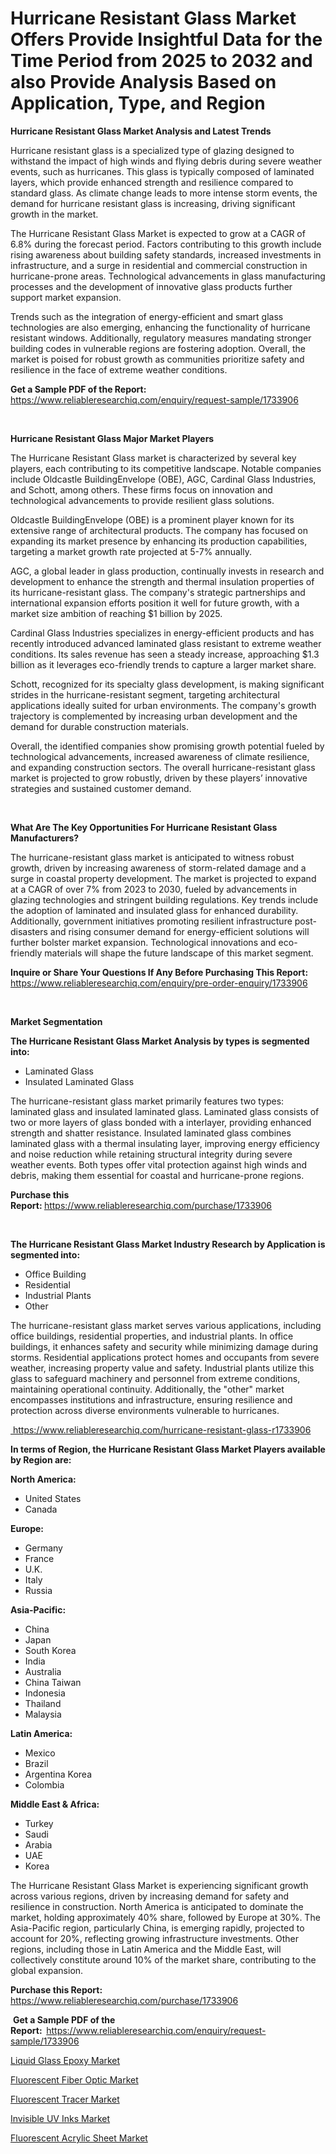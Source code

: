 <p><h1>Hurricane Resistant Glass Market Offers Provide Insightful Data for the Time Period from 2025 to 2032 and also Provide Analysis Based on Application, Type, and Region</h1></p><p><strong>Hurricane Resistant Glass Market Analysis and Latest Trends</strong></p>
<p><p>Hurricane resistant glass is a specialized type of glazing designed to withstand the impact of high winds and flying debris during severe weather events, such as hurricanes. This glass is typically composed of laminated layers, which provide enhanced strength and resilience compared to standard glass. As climate change leads to more intense storm events, the demand for hurricane resistant glass is increasing, driving significant growth in the market.</p><p>The Hurricane Resistant Glass Market is expected to grow at a CAGR of 6.8% during the forecast period. Factors contributing to this growth include rising awareness about building safety standards, increased investments in infrastructure, and a surge in residential and commercial construction in hurricane-prone areas. Technological advancements in glass manufacturing processes and the development of innovative glass products further support market expansion. </p><p>Trends such as the integration of energy-efficient and smart glass technologies are also emerging, enhancing the functionality of hurricane resistant windows. Additionally, regulatory measures mandating stronger building codes in vulnerable regions are fostering adoption. Overall, the market is poised for robust growth as communities prioritize safety and resilience in the face of extreme weather conditions.</p></p>
<p><strong>Get a Sample PDF of the Report:&nbsp;</strong> <a href="https://www.reliableresearchiq.com/enquiry/request-sample/1733906?utm_campaign=103&utm_medium=2&utm_source=Github&utm_content=ia&utm_term=02042025&utm_id=hurricane-resistant-glass">https://www.reliableresearchiq.com/enquiry/request-sample/1733906</a></p>
<p>&nbsp;</p>
<p><strong>Hurricane Resistant Glass Major Market Players</strong></p>
<p><p>The Hurricane Resistant Glass market is characterized by several key players, each contributing to its competitive landscape. Notable companies include Oldcastle BuildingEnvelope (OBE), AGC, Cardinal Glass Industries, and Schott, among others. These firms focus on innovation and technological advancements to provide resilient glass solutions.</p><p>Oldcastle BuildingEnvelope (OBE) is a prominent player known for its extensive range of architectural products. The company has focused on expanding its market presence by enhancing its production capabilities, targeting a market growth rate projected at 5-7% annually.</p><p>AGC, a global leader in glass production, continually invests in research and development to enhance the strength and thermal insulation properties of its hurricane-resistant glass. The company's strategic partnerships and international expansion efforts position it well for future growth, with a market size ambition of reaching $1 billion by 2025.</p><p>Cardinal Glass Industries specializes in energy-efficient products and has recently introduced advanced laminated glass resistant to extreme weather conditions. Its sales revenue has seen a steady increase, approaching $1.3 billion as it leverages eco-friendly trends to capture a larger market share.</p><p>Schott, recognized for its specialty glass development, is making significant strides in the hurricane-resistant segment, targeting architectural applications ideally suited for urban environments. The company's growth trajectory is complemented by increasing urban development and the demand for durable construction materials.</p><p>Overall, the identified companies show promising growth potential fueled by technological advancements, increased awareness of climate resilience, and expanding construction sectors. The overall hurricane-resistant glass market is projected to grow robustly, driven by these players’ innovative strategies and sustained customer demand.</p></p>
<p>&nbsp;</p>
<p><strong>What Are The Key Opportunities For Hurricane Resistant Glass Manufacturers?</strong></p>
<p><p>The hurricane-resistant glass market is anticipated to witness robust growth, driven by increasing awareness of storm-related damage and a surge in coastal property development. The market is projected to expand at a CAGR of over 7% from 2023 to 2030, fueled by advancements in glazing technologies and stringent building regulations. Key trends include the adoption of laminated and insulated glass for enhanced durability. Additionally, government initiatives promoting resilient infrastructure post-disasters and rising consumer demand for energy-efficient solutions will further bolster market expansion. Technological innovations and eco-friendly materials will shape the future landscape of this market segment.</p></p>
<p><strong>Inquire or Share Your Questions If Any Before Purchasing This Report:</strong> <a href="https://www.reliableresearchiq.com/enquiry/pre-order-enquiry/1733906?utm_campaign=103&utm_medium=2&utm_source=Github&utm_content=ia&utm_term=02042025&utm_id=hurricane-resistant-glass">https://www.reliableresearchiq.com/enquiry/pre-order-enquiry/1733906</a></p>
<p>&nbsp;</p>
<p><strong>Market Segmentation</strong></p>
<p><strong>The Hurricane Resistant Glass Market Analysis by types is segmented into:</strong></p>
<p><ul><li>Laminated Glass</li><li>Insulated Laminated Glass</li></ul></p>
<p><p>The hurricane-resistant glass market primarily features two types: laminated glass and insulated laminated glass. Laminated glass consists of two or more layers of glass bonded with a interlayer, providing enhanced strength and shatter resistance. Insulated laminated glass combines laminated glass with a thermal insulating layer, improving energy efficiency and noise reduction while retaining structural integrity during severe weather events. Both types offer vital protection against high winds and debris, making them essential for coastal and hurricane-prone regions.</p></p>
<p><strong>Purchase this Report:&nbsp;</strong><a href="https://www.reliableresearchiq.com/purchase/1733906?utm_campaign=103&utm_medium=2&utm_source=Github&utm_content=ia&utm_term=02042025&utm_id=hurricane-resistant-glass">https://www.reliableresearchiq.com/purchase/1733906</a></p>
<p>&nbsp;</p>
<p><strong>The Hurricane Resistant Glass Market Industry Research by Application is segmented into:</strong></p>
<p><ul><li>Office Building</li><li>Residential</li><li>Industrial Plants</li><li>Other</li></ul></p>
<p><p>The hurricane-resistant glass market serves various applications, including office buildings, residential properties, and industrial plants. In office buildings, it enhances safety and security while minimizing damage during storms. Residential applications protect homes and occupants from severe weather, increasing property value and safety. Industrial plants utilize this glass to safeguard machinery and personnel from extreme conditions, maintaining operational continuity. Additionally, the "other" market encompasses institutions and infrastructure, ensuring resilience and protection across diverse environments vulnerable to hurricanes.</p></p>
<p><a href="https://www.reliableresearchiq.com/hurricane-resistant-glass-r1733906?utm_campaign=103&utm_medium=2&utm_source=Github&utm_content=ia&utm_term=02042025&utm_id=hurricane-resistant-glass">&nbsp;https://www.reliableresearchiq.com/hurricane-resistant-glass-r1733906</a></p>
<p><strong>In terms of Region, the Hurricane Resistant Glass Market Players available by Region are:</strong></p>
<p>
    <p> <strong> North America: </strong>
        <ul>
            <li>United States</li>
            <li>Canada</li>
        </ul>
        </p> 
    <p> <strong> Europe: </strong>
        <ul>
            <li>Germany</li>
            <li>France</li>
            <li>U.K.</li>
            <li>Italy</li>
            <li>Russia</li>
        </ul>
        </p> 
    <p> <strong> Asia-Pacific: </strong>
        <ul>
            <li>China</li>
            <li>Japan</li>
            <li>South Korea</li>
            <li>India</li>
            <li>Australia</li>
            <li>China Taiwan</li>
            <li>Indonesia</li>
            <li>Thailand</li>
            <li>Malaysia</li>
        </ul>
        </p> 
    <p> <strong> Latin America: </strong>
        <ul>
            <li>Mexico</li>
            <li>Brazil</li>
            <li>Argentina Korea</li>
            <li>Colombia</li>
        </ul>
        </p> 
    <p> <strong> Middle East & Africa: </strong>
        <ul>
            <li>Turkey</li>
            <li>Saudi</li>
            <li>Arabia</li>
            <li>UAE</li>
            <li>Korea</li>
        </ul>
    </p>
    </p>
<p><p>The Hurricane Resistant Glass Market is experiencing significant growth across various regions, driven by increasing demand for safety and resilience in construction. North America is anticipated to dominate the market, holding approximately 40% share, followed by Europe at 30%. The Asia-Pacific region, particularly China, is emerging rapidly, projected to account for 20%, reflecting growing infrastructure investments. Other regions, including those in Latin America and the Middle East, will collectively constitute around 10% of the market share, contributing to the global expansion.</p></p>
<p><strong>Purchase this Report: </strong><a href="https://www.reliableresearchiq.com/purchase/1733906?utm_campaign=103&utm_medium=2&utm_source=Github&utm_content=ia&utm_term=02042025&utm_id=hurricane-resistant-glass">https://www.reliableresearchiq.com/purchase/1733906</a></p>
<p>&nbsp;<strong>Get a Sample PDF of the Report:&nbsp;&nbsp;</strong><a href="https://www.reliableresearchiq.com/enquiry/request-sample/1733906?utm_campaign=103&utm_medium=2&utm_source=Github&utm_content=ia&utm_term=02042025&utm_id=hurricane-resistant-glass">https://www.reliableresearchiq.com/enquiry/request-sample/1733906</a></p>
<p><strong></strong></p>
<p><p><a href="https://github.com/trenkkwasek84/Market-Research-Report-List-1/blob/main/liquid-glass-epoxy-market.md?utm_campaign=103&utm_medium=2&utm_source=Github&utm_content=ia&utm_term=02042025&utm_id=hurricane-resistant-glass">Liquid Glass Epoxy Market</a></p><p><a href="https://github.com/brinnoifon/Market-Research-Report-List-1/blob/main/fluorescent-fiber-optic-market.md?utm_campaign=103&utm_medium=2&utm_source=Github&utm_content=ia&utm_term=02042025&utm_id=hurricane-resistant-glass">Fluorescent Fiber Optic Market</a></p><p><a href="https://github.com/rumaskdallys2/Market-Research-Report-List-1/blob/main/fluorescent-tracer-market.md?utm_campaign=103&utm_medium=2&utm_source=Github&utm_content=ia&utm_term=02042025&utm_id=hurricane-resistant-glass">Fluorescent Tracer Market</a></p><p><a href="https://github.com/sulvantomppa/Market-Research-Report-List-1/blob/main/invisible-uv-inks-market.md?utm_campaign=103&utm_medium=2&utm_source=Github&utm_content=ia&utm_term=02042025&utm_id=hurricane-resistant-glass">Invisible UV Inks Market</a></p><p><a href="https://github.com/rjaibiagha/Market-Research-Report-List-1/blob/main/fluorescent-acrylic-sheet-market.md?utm_campaign=103&utm_medium=2&utm_source=Github&utm_content=ia&utm_term=02042025&utm_id=hurricane-resistant-glass">Fluorescent Acrylic Sheet Market</a></p></p>